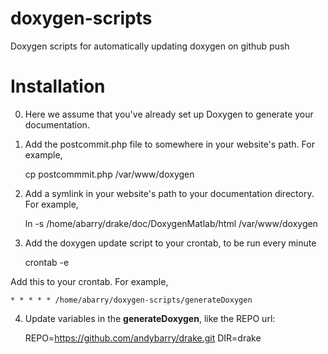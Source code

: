 doxygen-scripts
===============

Doxygen scripts for automatically updating doxygen on github push


Installation
============

0) Here we assume that you've already set up Doxygen to generate your documentation.

1) Add the postcommit.php file to somewhere in your website's path.  For example,

    cp postcommmit.php /var/www/doxygen
    
2) Add a symlink in your website's path to your documentation directory.  For example,

    ln -s /home/abarry/drake/doc/DoxygenMatlab/html /var/www/doxygen
    
3) Add the doxygen update script to your crontab, to be run every minute

    crontab -e

Add this to your crontab.  For example,

    * * * * * /home/abarry/doxygen-scripts/generateDoxygen

4) Update variables in the **generateDoxygen**, like the REPO url:

    REPO=https://github.com/andybarry/drake.git
    DIR=drake
